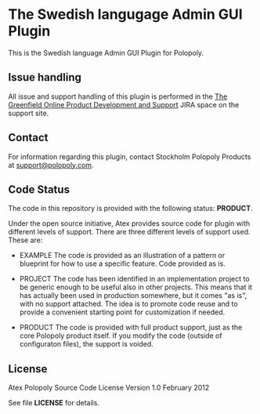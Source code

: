 The Swedish langugage Admin GUI Plugin
======================================
This is the Swedish language Admin GUI Plugin for Polopoly.

Issue handling
--------------

All issue and support handling of this plugin is performed in the [The Greenfield Online Product Development and Support](http://support.polopoly.com/jira/browse/GO) JIRA space on the support site.

Contact
-------

For information regarding this plugin, contact Stockholm Polopoly Products at support@polopoly.com.

## Code Status
The code in this repository is provided with the following status: **PRODUCT**.

Under the open source initiative, Atex provides source code for plugin with different levels of support. There are three different levels of support used. These are:

- EXAMPLE
The code is provided as an illustration of a pattern or blueprint for how to use a specific feature. Code provided as is.

- PROJECT
The code has been identified in an implementation project to be generic enough to be useful also in other projects. This means that it has actually been used in production somewhere, but it comes "as is", with no support attached. The idea is to promote code reuse and to provide a convenient starting point for customization if needed.

- PRODUCT
The code is provided with full product support, just as the core Polopoly product itself.
If you modify the code (outside of configuraton files), the support is voided.


## License
Atex Polopoly Source Code License
Version 1.0 February 2012

See file **LICENSE** for details.
